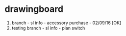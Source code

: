 # drawingboard

1. branch - sl info - accessory purchase - 02/09/16 [OK]
2. testing branch - sl info - plan switch 

